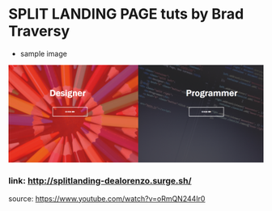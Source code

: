 # SPLIT LANDING PAGE tuts by Brad Traversy

* sample image

![alt-text](images/sample.png)

### link: http://splitlanding-dealorenzo.surge.sh/

source: https://www.youtube.com/watch?v=oRmQN244Ir0